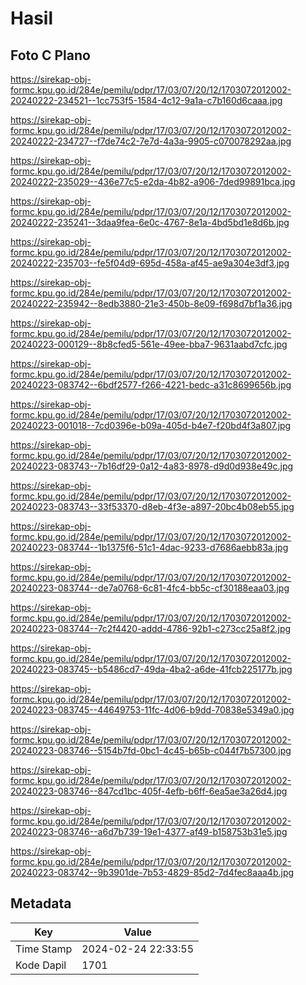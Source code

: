 # Hasil

## Foto C Plano

https://sirekap-obj-formc.kpu.go.id/284e/pemilu/pdpr/17/03/07/20/12/1703072012002-20240222-234521--1cc753f5-1584-4c12-9a1a-c7b160d6caaa.jpg

https://sirekap-obj-formc.kpu.go.id/284e/pemilu/pdpr/17/03/07/20/12/1703072012002-20240222-234727--f7de74c2-7e7d-4a3a-9905-c070078292aa.jpg

https://sirekap-obj-formc.kpu.go.id/284e/pemilu/pdpr/17/03/07/20/12/1703072012002-20240222-235029--436e77c5-e2da-4b82-a906-7ded99891bca.jpg

https://sirekap-obj-formc.kpu.go.id/284e/pemilu/pdpr/17/03/07/20/12/1703072012002-20240222-235241--3daa9fea-6e0c-4767-8e1a-4bd5bd1e8d6b.jpg

https://sirekap-obj-formc.kpu.go.id/284e/pemilu/pdpr/17/03/07/20/12/1703072012002-20240222-235703--fe5f04d9-695d-458a-af45-ae9a304e3df3.jpg

https://sirekap-obj-formc.kpu.go.id/284e/pemilu/pdpr/17/03/07/20/12/1703072012002-20240222-235942--8edb3880-21e3-450b-8e09-f698d7bf1a36.jpg

https://sirekap-obj-formc.kpu.go.id/284e/pemilu/pdpr/17/03/07/20/12/1703072012002-20240223-000129--8b8cfed5-561e-49ee-bba7-9631aabd7cfc.jpg

https://sirekap-obj-formc.kpu.go.id/284e/pemilu/pdpr/17/03/07/20/12/1703072012002-20240223-083742--6bdf2577-f266-4221-bedc-a31c8699656b.jpg

https://sirekap-obj-formc.kpu.go.id/284e/pemilu/pdpr/17/03/07/20/12/1703072012002-20240223-001018--7cd0396e-b09a-405d-b4e7-f20bd4f3a807.jpg

https://sirekap-obj-formc.kpu.go.id/284e/pemilu/pdpr/17/03/07/20/12/1703072012002-20240223-083743--7b16df29-0a12-4a83-8978-d9d0d938e49c.jpg

https://sirekap-obj-formc.kpu.go.id/284e/pemilu/pdpr/17/03/07/20/12/1703072012002-20240223-083743--33f53370-d8eb-4f3e-a897-20bc4b08eb55.jpg

https://sirekap-obj-formc.kpu.go.id/284e/pemilu/pdpr/17/03/07/20/12/1703072012002-20240223-083744--1b1375f6-51c1-4dac-9233-d7686aebb83a.jpg

https://sirekap-obj-formc.kpu.go.id/284e/pemilu/pdpr/17/03/07/20/12/1703072012002-20240223-083744--de7a0768-6c81-4fc4-bb5c-cf30188eaa03.jpg

https://sirekap-obj-formc.kpu.go.id/284e/pemilu/pdpr/17/03/07/20/12/1703072012002-20240223-083744--7c2f4420-addd-4786-92b1-c273cc25a8f2.jpg

https://sirekap-obj-formc.kpu.go.id/284e/pemilu/pdpr/17/03/07/20/12/1703072012002-20240223-083745--b5486cd7-49da-4ba2-a6de-41fcb225177b.jpg

https://sirekap-obj-formc.kpu.go.id/284e/pemilu/pdpr/17/03/07/20/12/1703072012002-20240223-083745--44649753-11fc-4d06-b9dd-70838e5349a0.jpg

https://sirekap-obj-formc.kpu.go.id/284e/pemilu/pdpr/17/03/07/20/12/1703072012002-20240223-083746--5154b7fd-0bc1-4c45-b65b-c044f7b57300.jpg

https://sirekap-obj-formc.kpu.go.id/284e/pemilu/pdpr/17/03/07/20/12/1703072012002-20240223-083746--847cd1bc-405f-4efb-b6ff-6ea5ae3a26d4.jpg

https://sirekap-obj-formc.kpu.go.id/284e/pemilu/pdpr/17/03/07/20/12/1703072012002-20240223-083746--a6d7b739-19e1-4377-af49-b158753b31e5.jpg

https://sirekap-obj-formc.kpu.go.id/284e/pemilu/pdpr/17/03/07/20/12/1703072012002-20240223-083742--9b3901de-7b53-4829-85d2-7d4fec8aaa4b.jpg


## Metadata

| Key        | Value               |
| ---------- | ------------------- |
| Time Stamp | 2024-02-24 22:33:55 |
| Kode Dapil | 1701                |



